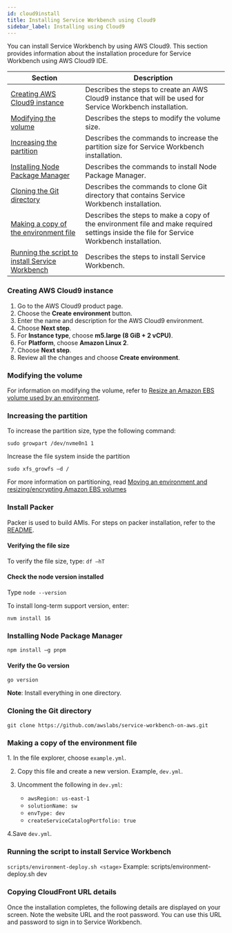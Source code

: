 ```yaml
---
id: cloud9install
title: Installing Service Workbench using Cloud9
sidebar_label: Installing using Cloud9
---
```


You can install Service Workbench by using AWS Cloud9. This section provides information about the installation procedure for Service Workbench using AWS Cloud9 IDE.

| Section                                                    | Description                                                                                                                               |
| ---------------------------------------------------------- | ----------------------------------------------------------------------------------------------------------------------------------------- |
| [Creating AWS Cloud9 instance](#createinst)                | Describes the steps to create an AWS Cloud9 instance that will be used for Service Workbench installation.                                |
| [Modifying the volume](#modifyvol)                         | Describes the steps to modify the volume size.                                                                                            |
| [Increasing the partition](#partition)                     | Describes the commands to increase the partition size for Service Workbench installation.                                                 |
| [Installing Node Package Manager](#npm)                    | Describes the commands to install Node Package Manager.                                                                                   |
| [Cloning the Git directory](#git)                          | Describes the commands to clone Git directory that contains Service Workbench installation.                                               |
| [Making a copy of the environment file](#env)              | Describes the steps to make a copy of the environment file and make required settings inside the file for Service Workbench installation. |
| [Running the script to install Service Workbench](#script) | Describes the steps to install Service Workbench.                                                                                         |

### Creating AWS Cloud9 instance

<a name="createinst"></a>

1. Go to the AWS Cloud9 product page.
2. Choose the **Create environment** button.
3. Enter the name and description for the AWS Cloud9 environment.
4. Choose **Next step**.
5. For **Instance type**, choose **m5.large (8 GiB + 2 vCPU)**.
6. For **Platform**, choose **Amazon Linux 2**.
7. Choose **Next step**.
8. Review all the changes and choose **Create environment**.

### Modifying the volume

For information on modifying the volume, refer to [Resize an Amazon EBS volume used by an environment](https://docs.aws.amazon.com/cloud9/latest/user-guide/move-environment.html#move-environment-resize).

### Increasing the partition

<a name="partition"></a>

To increase the partition size, type the following command:

`sudo growpart /dev/nvme0n1 1`

Increase the file system inside the partition

`sudo xfs_growfs –d /`

For more information on partitioning, read [Moving an environment and resizing/encrypting Amazon EBS volumes](https://docs.aws.amazon.com/cloud9/latest/user-guide/move-environment.html#move-environment-resize)

### Install Packer

Packer is used to build AMIs. For steps on packer installation, refer to the [README](https://github.com/awslabs/service-workbench-on-aws/blob/mainline/addons/addon-base-raas/packages/serverless-packer#topics).

#### Verifying the file size

To verify the file size, type:
`df –hT`

#### Check the node version installed

Type `node --version`

To install long-term support version, enter:

`nvm install 16`

### Installing Node Package Manager

<a name="npm"></a>

`npm install –g pnpm`

#### Verify the Go version

`go version`

**Note**: Install everything in one directory.

### Cloning the Git directory

<a name="git"></a>

`git clone https://github.com/awslabs/service-workbench-on-aws.git`

### Making a copy of the environment file

1.<a name="env"></a> In the file explorer, choose `example.yml`.

2. Copy this file and create a new version. Example, `dev.yml`.

3. Uncomment the following in `dev.yml`:<br />
   - `awsRegion: us-east-1`<br />
   - `solutionName: sw`<br />
   - `envType: dev`<br />
   - `createServiceCatalogPortfolio: true`<br />

4.Save `dev.yml`.<br />

### Running the script to install Service Workbench

<a name="script"></a>

`scripts/environment-deploy.sh <stage>`
Example: scripts/environment-deploy.sh dev

### Copying CloudFront URL details

Once the installation completes, the following details are displayed on your screen. Note the website URL and the root password. You can use this URL and password to sign in to Service Workbench.
